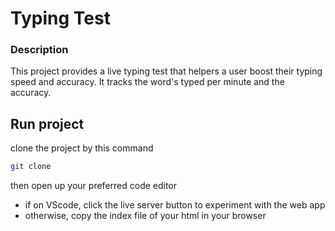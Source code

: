 # Typing Test

### Description
This project provides a live typing test that helpers a user boost their typing speed and accuracy. It tracks the word's typed per minute and the accuracy.

## Run project
clone the project by this command
```bash
git clone 
```
then open up your preferred code editor
- if on VScode, click the live server button to experiment with the web app
- otherwise, copy the index file of your html in your browser

